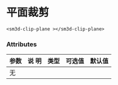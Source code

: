 

# 平面裁剪

<sm-iframe src="http://support.supermap.com.cn:8090/webgl/examples/component/vue_clipPlane.html"></sm-iframe>

```vue
<sm3d-clip-plane ></sm3d-clip-plane>
```

### Attributes

| 参数 | 说 明   | 类型  | 可选值  | 默认值|
|:-----| :------| :---- | :------ | :---- |
|   无   |      |      |        |        |

